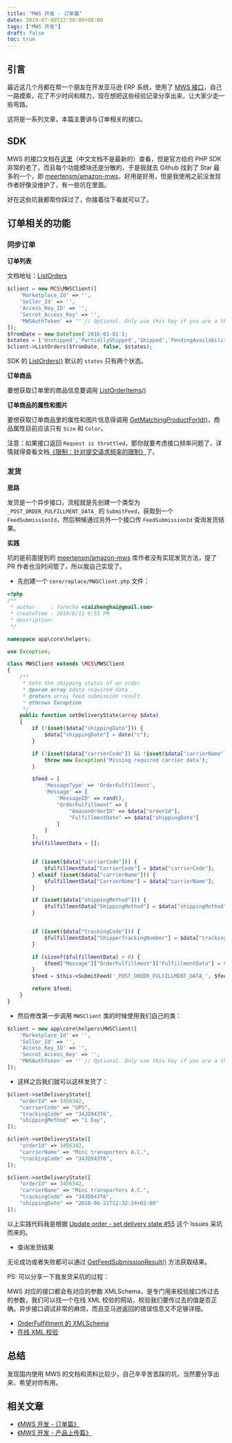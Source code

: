 ```yaml
---
title: "MWS 开发 - 订单篇"
date: 2019-07-08T22:58:00+08:00
tags: ["MWS 开发"] 
draft: false
toc: true
---
```


## 引言

最近这几个月都在帮一个朋友在开发亚马逊 ERP 系统，使用了 [MWS 接口](http://docs.developer.amazonservices.com/en_US/dev_guide/index.html)，自己一路摸索，花了不少时间和精力，现在想把这些经验记录分享出来，让大家少走一些弯路。

这将是一系列文章，本篇主要讲与订单相关的接口。

<!--more-->

## SDK

MWS 的接口文档在[这里](http://docs.developer.amazonservices.com/en_US/orders-2013-09-01/Orders_Overview.html)（中文文档不是最新的）查看，但是官方给的 PHP SDK 非常的老了，而且每个功能模块还是分散的，于是我就去 Github 找到了 Star 最多的一个，即 [meertensm/amazon-mws](https://github.com/meertensm/amazon-mws)，好用是好用，但是我使用之前没发现作者好像没维护了，有一些坑在里面。

好在这些坑我都帮你踩过了，你接着往下看就可以了。

## 订单相关的功能

### 同步订单

**订单列表**

文档地址：[ListOrders](http://docs.developer.amazonservices.com/zh_CN/orders/2013-09-01/Orders_ListOrders.html)

```php
$client = new MCS\MWSClient([
    'Marketplace_Id' => '',
    'Seller_Id' => '',
    'Access_Key_ID' => '',
    'Secret_Access_Key' => '',
    'MWSAuthToken' => '' // Optional. Only use this key if you are a third party user/developer
]);
$fromDate = new DateTime('2016-01-01');
$states = ['Unshipped','PartiallyShipped','Shipped','PendingAvailability','Pending','InvoiceUnconfirmed','Canceled','Unfulfillable'];
$client->ListOrders($fromDate, false, $states);
```

SDK 的 [ListOrders()](https://github.com/meertensm/amazon-mws/blob/master/src/MWSClient.php#L383) 默认的 `states` 只有两个状态。

**订单商品**

要想获取订单里的商品信息要调用 [ListOrderItems()](https://github.com/meertensm/amazon-mws/blob/master/src/MWSClient.php#L493) 

**订单商品的属性和图片**

要想获取订单商品里的属性和图片信息得调用 [GetMatchingProductForId()](https://github.com/meertensm/amazon-mws/blob/master/src/MWSClient.php#L553)，商品属性目前应该只有 `Size` 和 `Color`。

注意：如果接口返回 `Request is throttled`，那你就要考虑接口频率问题了，详情就得查看文档[《限制：针对提交请求频率的限制》](http://docs.developer.amazonservices.com/zh_CN/dev_guide/DG_Throttling.html)了。

### 发货

**思路**

发货是一个异步接口，流程就是先创建一个类型为 `_POST_ORDER_FULFILLMENT_DATA_` 的 `SubmitFeed`，获取到一个 `FeedSubmissionId`，然后稍候通过另外一个接口传 `FeedSubmissionId` 查询发货结果。

**实践**

坑的是前面提到的 [meertensm/amazon-mws](https://github.com/meertensm/amazon-mws) 库作者没有实现发货方法，提了 PR 作者也没时间管了，所以我自己实现了。

- 先创建一个 `core/replace/MWSClient.php` 文件：

```php
<?php
/**
 * author     : forecho <caizhenghai@gmail.com>
 * createTime : 2019/6/11 9:53 PM
 * description:
 */

namespace app\core\helpers;

use Exception;

class MWSClient extends \MCS\MWSClient
{
    /**
     * Sets the shipping status of an order
     * @param array $data required data
     * @return array feed submission result
     * @throws Exception
     */
    public function setDeliveryState(array $data)
    {
        if (!isset($data["shippingDate"])) {
            $data["shippingDate"] = date("c");
        }

        if (!isset($data["carrierCode"]) && !isset($data["carrierName"])) {
            throw new Exception('Missing required carrier data');
        }

        $feed = [
            'MessageType' => 'OrderFulfillment',
            'Message' => [
                'MessageID' => rand(),
                "OrderFulfillment" => [
                    "AmazonOrderID" => $data["orderId"],
                    "FulfillmentDate" => $data["shippingDate"]
                ]
            ]
        ];
        $fulfillmentData = [];


        if (isset($data["carrierCode"])) {
            $fulfillmentData["CarrierCode"] = $data["carrierCode"];
        } elseif (isset($data["carrierName"])) {
            $fulfillmentData["CarrierName"] = $data["carrierName"];
        }

        if (isset($data["shippingMethod"])) {
            $fulfillmentData["ShippingMethod"] = $data["shippingMethod"];
        }


        if (isset($data["trackingCode"])) {
            $fulfillmentData["ShipperTrackingNumber"] = $data["trackingCode"];
        }

        if (sizeof($fulfillmentData) > 0) {
            $feed["Message"]["OrderFulfillment"]["FulfillmentData"] = $fulfillmentData;
        }
        $feed = $this->SubmitFeed('_POST_ORDER_FULFILLMENT_DATA_', $feed);

        return $feed;
    }
}
```

- 然后修改第一步调用 `MWSClient` 类的时候使用我们自己的类：

```php
$client = new app\core\helpers\MWSClient([
    'Marketplace_Id' => '',
    'Seller_Id' => '',
    'Access_Key_ID' => '',
    'Secret_Access_Key' => '',
    'MWSAuthToken' => '' // Optional. Only use this key if you are a third party user/developer
]);
```


- 这样之后我们就可以这样发货了：

```php
$client->setDeliveryState([
    "orderId" => 3456342,
    "carrierCode" => "UPS",
    "trackingCode" => "34JD943T6",
    "shippingMethod" => "1 Day",
]);

$client->setDeliveryState([
    "orderId" => 3456342,
    "carrierName" => "Mini transporters A.C.",
    "trackingCode" => "34JD943T6",
]);

$client->setDeliveryState([
    "orderId" => 3456342,
    "carrierName" => "Mini transporters A.C.",
    "trackingCode" => "34JD943T6",
    "shippingDate" => "2018-06-21T12:32:24+02:00"
]);
```

以上实践代码我是根据 [Update order - set delivery state #55](https://github.com/meertensm/amazon-mws/issues/55) 这个 Issues 采坑而来的。

- 查询发货结果

无论成功或者失败都可以通过 [GetFeedSubmissionResult()](https://github.com/meertensm/amazon-mws/blob/master/src/MWSClient.php#L956) 方法获取结果。

PS: 可以分享一下我发货采坑的过程：

MWS 对应的接口都会有对应的参数 XMLSchema，是专门用来校验接口传过去的参数，我们可以找一个在线 XML 校验的网站，校验我们要传过去的值是否正确。异步接口调试非常的麻烦，而且亚马逊返回的错误信息又不足够详细。

- [OrderFulfillment 的 XMLSchema](https://images-na.ssl-images-amazon.com/images/G/01/rainier/help/xsd/release_1_9/OrderFulfillment.xsd)
- [在线 XML 校验](https://www.liquid-technologies.com/online-xsd-validator)

## 总结

发现国内使用 MWS 的文档和资料比较少，自己辛辛苦苦踩的坑，当然要分享出来，希望对你有用。

## 相关文章

- [《MWS 开发 - 订单篇》](https://blog.forecho.com/mws-order.html)
- [《MWS 开发 - 产品上传篇》](https://blog.forecho.com/mws-product.html)